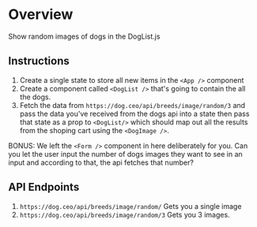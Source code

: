 # Overview

Show random images of dogs in the DogList.js

## Instructions

1. Create a single state to store all new items in the `<App />` component
2. Create a component called `<DogList />` that's going to contain the all the dogs.
3. Fetch the data from `https://dog.ceo/api/breeds/image/random/3` and pass the data you've received from the dogs api into a state then pass that state as a prop to `<DogList/>` which should map out all the results from the shoping cart using the `<DogImage />`.

BONUS: We left the `<Form />` component in here deliberately for you. Can you let the user input the number of dogs images they want to see in an input and according to that, the api fetches that number?

## API Endpoints

1. `https://dog.ceo/api/breeds/image/random/` Gets you a single image
2. `https://dog.ceo/api/breeds/image/random/3` Gets you 3 images.
